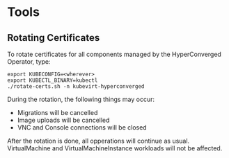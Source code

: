 # Tools

## Rotating Certificates

To rotate certificates for all components managed by the HyperConverged Operator, type:

```
export KUBECONFIG=<wherever>
export KUBECTL_BINARY=kubectl
./rotate-certs.sh -n kubevirt-hyperconverged
```

During the rotation, the following things may occur:

 * Migrations will be cancelled
 * Image uploads will be cancelled
 * VNC and Console connections will be closed

After the rotation is done, all opperations will continue as usual.
VirtualMachine and VirtualMachineInstance workloads will not be affected.
